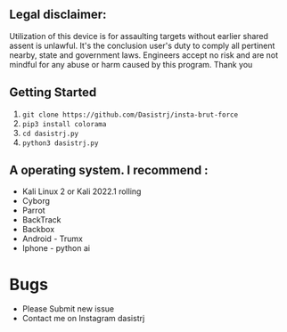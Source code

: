 ## Legal disclaimer:

Utilization of this device is for assaulting targets without earlier shared assent is unlawful. It's the conclusion user's duty to comply all pertinent nearby, state and government laws. Engineers accept no risk and are not mindful for any abuse or harm caused by this program. Thank you 
## Getting Started
1. ```git clone https://github.com/Dasistrj/insta-brut-force```
2. ```pip3 install colorama```
3. ```cd dasistrj.py```
4. ```python3 dasistrj.py```


## A  operating system. I recommend :
- Kali Linux 2 or Kali 2022.1 rolling 
- Cyborg
- Parrot 
- BackTrack 
- Backbox  
- Android - Trumx
- Iphone - python ai 

# Bugs 
- Please Submit new issue 
- Contact me on Instagram dasistrj
